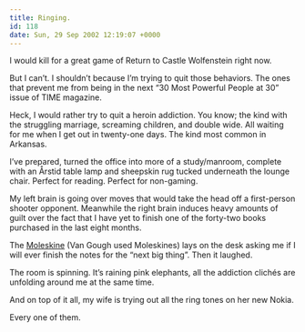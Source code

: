 ```yaml
---
title: Ringing.
id: 118
date: Sun, 29 Sep 2002 12:19:07 +0000
---
```


I would kill for a great game of Return to Castle Wolfenstein right now.  

But I can’t. I shouldn’t because I’m trying to quit those behaviors. The ones that prevent me from being in the next “30 Most Powerful People at 30” issue of <span class="caps">TIME</span> magazine.  

Heck, I would rather try to quit a heroin addiction. You know; the kind with the struggling marriage, screaming children, and double wide. All waiting for me when I get out in twenty-one days. The kind most common in Arkansas.  

I’ve prepared, turned the office into more of a study/manroom, complete with an Årstid table lamp and sheepskin rug tucked underneath the lounge chair. Perfect for reading. Perfect for non-gaming.  

My left brain is going over moves that would take the head off a first-person shooter opponent. Meanwhile the right brain induces heavy amounts of guilt over the fact that I have yet to finish one of the forty-two books purchased in the last eight months.  

The [Moleskine](http://www.moleskine.com/ita/_interni/catalogo/Cat_int/catalogo_large.htm) (Van Gough used Moleskines) lays on the desk asking me if I will ever finish the notes for the “next big thing”. Then it laughed.  

The room is spinning. It’s raining pink elephants, all the addiction clichés are unfolding around me at the same time.  

And on top of it all, my wife is trying out all the ring tones on her new Nokia.  

Every one of them.





